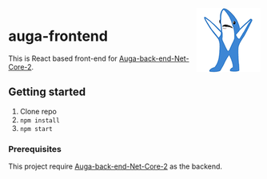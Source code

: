<img src="project-logo.png" align="right" />

# auga-frontend

This is React based front-end for [Auga-back-end-Net-Core-2](https://github.com/DeltaImpact/Auga-back-end-Net-Core-2).

## Getting started

1. Clone repo
2. `npm install`
3. `npm start`

### Prerequisites

This project require [Auga-back-end-Net-Core-2](https://github.com/DeltaImpact/Auga-back-end-Net-Core-2) as the backend.

